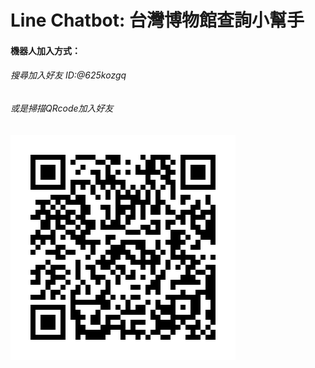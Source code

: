 # Line Chatbot: 台灣博物館查詢小幫手
#### 機器人加入方式：
###### 搜尋加入好友 ID:@625kozgq
###### 或是掃描QRcode加入好友
![image](https://github.com/pato830729/line/blob/master/625kozgq.png)
